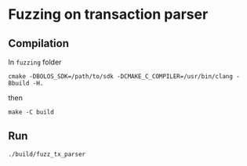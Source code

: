 # Fuzzing on transaction parser

## Compilation

In `fuzzing` folder

```
cmake -DBOLOS_SDK=/path/to/sdk -DCMAKE_C_COMPILER=/usr/bin/clang -Bbuild -H.
```

then

```
make -C build
```

## Run

```
./build/fuzz_tx_parser
```
